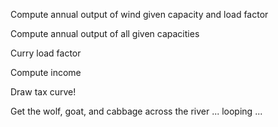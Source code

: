 Compute annual output of wind given capacity and load factor

Compute annual output of all given capacities

Curry load factor

Compute income

Draw tax curve!

Get the wolf, goat, and cabbage across the river ... looping ...



